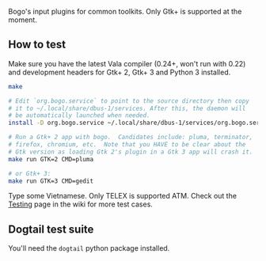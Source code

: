 Bogo's input plugins for common toolkits.  Only Gtk+ is supported at
the moment.

## How to test

Make sure you have the latest Vala compiler (0.24+, won't run with
0.22) and development headers for Gtk+ 2, Gtk+ 3 and Python 3
installed.

```bash
make

# Edit `org.bogo.service` to point to the source directory then copy
# it to ~/.local/share/dbus-1/services. After this, the daemon will
# be automatically launched when needed.
install -D org.bogo.service ~/.local/share/dbus-1/services/org.bogo.service

# Run a Gtk+ 2 app with bogo.  Candidates include: pluma, terminator,
# firefox, chromium, etc.  Note that you HAVE to be clear about the
# Gtk version as loading Gtk 2's plugin in a Gtk 3 app will crash it.
make run GTK=2 CMD=pluma

# or Gtk+ 3:
make run GTK=3 CMD=gedit
```

Type some Vietnamese.  Only TELEX is supported ATM.  Check out the
[Testing](https://github.com/lewtds/bogo/wiki/Testing) page in the
wiki for more test cases.

## Dogtail test suite

You'll need the `dogtail` python package installed.
